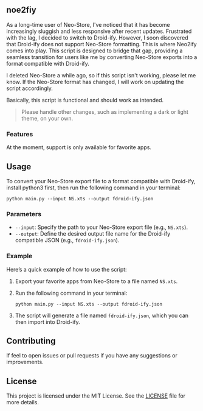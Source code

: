 ## noe2fiy

As a long-time user of Neo-Store, I've noticed that it has become increasingly sluggish and less responsive after recent updates. Frustrated with the lag, I decided to switch to Droid-ify. However, I soon discovered that Droid-ify does not support Neo-Store formatting. This is where Neo2ify comes into play. This script is designed to bridge that gap, providing a seamless transition for users like me by converting Neo-Store exports into a format compatible with Droid-ify.

I deleted Neo-Store a while ago, so if this script isn't working, please let me know. If the Neo-Store format has changed, I will work on updating the script accordingly.

Basically, this script is functional and should work as intended.

>Please handle other changes, such as implementing a dark or light theme, on your own.

### Features

At the moment, support is only available for favorite apps.

## Usage

To convert your Neo-Store export file to a format compatible with Droid-ify, install python3 first, then run the following command in your terminal:

```shell
python main.py --input NS.xts --output fdroid-ify.json
```

### Parameters

- `--input`: Specify the path to your Neo-Store export file (e.g., `NS.xts`).
- `--output`: Define the desired output file name for the Droid-ify compatible JSON (e.g., `fdroid-ify.json`).

### Example

Here’s a quick example of how to use the script:

1. Export your favorite apps from Neo-Store to a file named `NS.xts`.
2. Run the following command in your terminal:

   ```shell
   python main.py --input NS.xts --output fdroid-ify.json
   ```

3. The script will generate a file named `fdroid-ify.json`, which you can then import into Droid-ify.

## Contributing

If feel to open issues or pull requests if you have any suggestions or improvements.

## License

This project is licensed under the MIT License. See the [LICENSE](LICENSE) file for more details.
